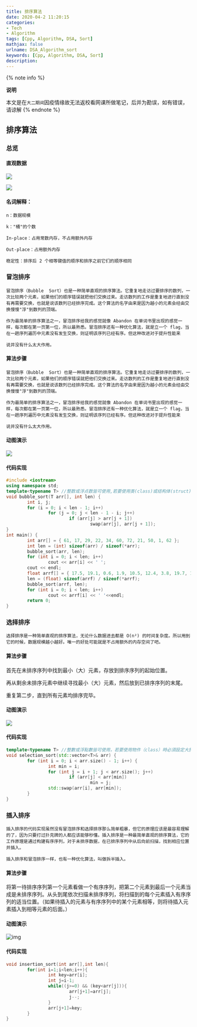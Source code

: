 ```yaml
---
title: 排序算法
date: 2020-04-2 11:20:15
categories:
- Tech 
- Algorithm
tags: [Cpp, Algorithm, DSA, Sort]
mathjax: false
urlname: DSA_Algorithm_sort
keywords: [Cpp, Algorithm, DSA, Sort]
description:
---
```


{% note info %}

**说明**

本文是在`大二期间`因疫情缘故无法返校看网课所做笔记，后并为勘误，如有错误，请谅解
{% endnote %}

## 排序算法

### 总览

#### 直观数据

![](https://picgo-1301748200.cos.ap-chengdu.myqcloud.com/sort.png)

<!--more-->

![](https://picgo-1301748200.cos.ap-chengdu.myqcloud.com/0B319B38-B70E-4118-B897-74EFA7E368F9.png)

#### 名词解释：

`n：数据规模`

`k："桶"的个数`

`In-place：占用常数内存，不占用额外内存`

`Out-place：占用额外内存`

`稳定性：排序后 2 个相等键值的顺序和排序之前它们的顺序相同`



### 冒泡排序

`冒泡排序（Bubble  Sort）也是一种简单直观的排序算法。它重复地走访过要排序的数列，一次比较两个元素，如果他们的顺序错误就把他们交换过来。走访数列的工作是重复地进行直到没有再需要交换，也就是说该数列已经排序完成。这个算法的名字由来是因为越小的元素会经由交换慢慢"浮"到数列的顶端。`

`作为最简单的排序算法之一，冒泡排序给我的感觉就像 Abandon 在单词书里出现的感觉一样，每次都在第一页第一位，所以最熟悉。冒泡排序还有一种优化算法，就是立一个 flag，当在一趟序列遍历中元素没有发生交换，则证明该序列已经有序。但这种改进对于提升性能来`

`说并没有什么太大作用。`

#### 算法步骤

`冒泡排序（Bubble  Sort）也是一种简单直观的排序算法。它重复地走访过要排序的数列，一次比较两个元素，如果他们的顺序错误就把他们交换过来。走访数列的工作是重复地进行直到没有再需要交换，也就是说该数列已经排序完成。这个算法的名字由来是因为越小的元素会经由交换慢慢"浮"到数列的顶端。`

`作为最简单的排序算法之一，冒泡排序给我的感觉就像 Abandon 在单词书里出现的感觉一样，每次都在第一页第一位，所以最熟悉。冒泡排序还有一种优化算法，就是立一个 flag，当在一趟序列遍历中元素没有发生交换，则证明该序列已经有序。但这种改进对于提升性能来`

`说并没有什么太大作用。`

#### 动图演示

![](https://picgo-1301748200.cos.ap-chengdu.myqcloud.com/bubbleSort.gif)

#### 代码实现

```c++
#include <iostream>
using namespace std;
template<typename T> //整数或浮点数皆可使用,若要使用类(class)或结构体(struct)时必须重载大于(>)运算符
void bubble_sort(T arr[], int len) {
        int i, j;
        for (i = 0; i < len - 1; i++)
                for (j = 0; j < len - 1 - i; j++)
                        if (arr[j] > arr[j + 1])
                                swap(arr[j], arr[j + 1]);
}
int main() {
        int arr[] = { 61, 17, 29, 22, 34, 60, 72, 21, 50, 1, 62 };
        int len = (int) sizeof(arr) / sizeof(*arr);
        bubble_sort(arr, len);
        for (int i = 0; i < len; i++)
                cout << arr[i] << ' ';
        cout << endl;
        float arrf[] = { 17.5, 19.1, 0.6, 1.9, 10.5, 12.4, 3.8, 19.7, 1.5, 25.4, 28.6, 4.4, 23.8, 5.4 };
        len = (float) sizeof(arrf) / sizeof(*arrf);
        bubble_sort(arrf, len);
        for (int i = 0; i < len; i++)
                cout << arrf[i] << ' '<<endl;
        return 0;
}
```







### 选择排序

`选择排序是一种简单直观的排序算法，无论什么数据进去都是 O(n²) 的时间复杂度。所以用到它的时候，数据规模越小越好。唯一的好处可能就是不占用额外的内存空间了吧。`

#### 算法步骤

首先在未排序序列中找到最小（大）元素，存放到排序序列的起始位置。

再从剩余未排序元素中继续寻找最小（大）元素，然后放到已排序序列的末尾。

重复第二步，直到所有元素均排序完毕。

#### 动图演示

![](https://picgo-1301748200.cos.ap-chengdu.myqcloud.com/selectionSort.gif)

#### 代码实现

```C++
template<typename T> //整數或浮點數皆可使用，若要使用物件（class）時必須設定大於（>）的運算子功能
void selection_sort(std::vector<T>& arr) {
        for (int i = 0; i < arr.size() - 1; i++) {
                int min = i;
                for (int j = i + 1; j < arr.size(); j++)
                        if (arr[j] < arr[min])
                                min = j;
                std::swap(arr[i], arr[min]);
        }
}
```



### 插入排序

`插入排序的代码实现虽然没有冒泡排序和选择排序那么简单粗暴，但它的原理应该是最容易理解的了，因为只要打过扑克牌的人都应该能够秒懂。插入排序是一种最简单直观的排序算法，它的工作原理是通过构建有序序列，对于未排序数据，在已排序序列中从后向前扫描，找到相应位置并插入。`

`插入排序和冒泡排序一样，也有一种优化算法，叫做拆半插入。`

#### 算法步骤

将第一待排序序列第一个元素看做一个有序序列，把第二个元素到最后一个元素当成是未排序序列。从头到尾依次扫描未排序序列，将扫描到的每个元素插入有序序列的适当位置。（如果待插入的元素与有序序列中的某个元素相等，则将待插入元素插入到相等元素的后面。）

#### 动图演示

![img](https://picgo-1301748200.cos.ap-chengdu.myqcloud.com/insertionSort.gif)

#### 代码实现

```c++
void insertion_sort(int arr[],int len){
        for(int i=1;i<len;i++){
                int key=arr[i];
                int j=i-1;
                while((j>=0) && (key<arr[j])){
                        arr[j+1]=arr[j];
                        j--;
                }
                arr[j+1]=key;
        }
}
```

